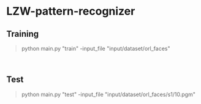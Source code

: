 # LZW-pattern-recognizer

## Training
>python main.py "train" -input_file "input/dataset/orl_faces"
<br>

## Test
>python main.py "test" -input_file "input/dataset/orl_faces/s1/10.pgm"
<br>
